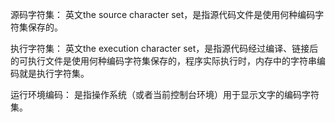 源码字符集：
英文the source character set，是指源代码文件是使用何种编码字符集保存的。

执行字符集：
英文the execution character set，是指源代码经过编译、链接后的可执行文件是使用何种编码字符集保存的，程序实际执行时，内存中的字符串编码就是执行字符集。

运行环境编码：
是指操作系统（或者当前控制台环境）用于显示文字的编码字符集。